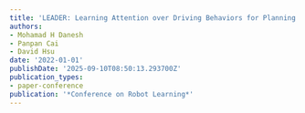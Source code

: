 ```yaml
---
title: 'LEADER: Learning Attention over Driving Behaviors for Planning under Uncertainty'
authors:
- Mohamad H Danesh
- Panpan Cai
- David Hsu
date: '2022-01-01'
publishDate: '2025-09-10T08:50:13.293700Z'
publication_types:
- paper-conference
publication: '*Conference on Robot Learning*'
---
```


